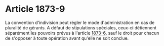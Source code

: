 # Article 1873-9

<p>La convention d'indivision peut régler le mode d'administration en cas de pluralité de gérants. A défaut de stipulations spéciales, ceux-ci détiennent séparément les pouvoirs prévus à l'article <a href='/affichCodeArticle.do?cidTexte=LEGITEXT000006070721&idArticle=LEGIARTI000006444620&dateTexte=&categorieLien=cid' title='Code civil - art. 1873-6 (V)'>1873-6</a>, sauf le droit pour chacun de s'opposer à toute opération avant qu'elle ne soit conclue.</p>